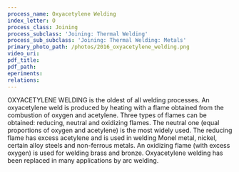 ```yaml
---
process_name: Oxyacetylene Welding
index_letter: O
process_class: Joining
process_subclass: 'Joining: Thermal Welding'
process_sub_subclass: 'Joining: Thermal Welding: Metals'
primary_photo_path: /photos/2016_oxyacetylene_welding.png
video_uri:
pdf_title:
pdf_path:
eperiments:
relations:
---
```


OXYACETYLENE WELDING is the oldest of all welding processes. An oxyacetylene weld is produced by heating with a flame obtained from the combustion of oxygen and acetylene. Three types of flames can be obtained: reducing, neutral and oxidizing flames. The neutral one (equal proportions of oxygen and acetylene) is the most widely used. The reducing flame has excess acetylene and is used in welding Monel metal, nickel, certain alloy steels and non-ferrous metals. An oxidizing flame (with excess oxygen) is used for welding brass and bronze. Oxyacetylene welding has been replaced in many applications by arc welding.
